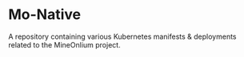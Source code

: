 # Mo-Native
A repository containing various Kubernetes manifests &amp; deployments related to the MineOnlium project. 
